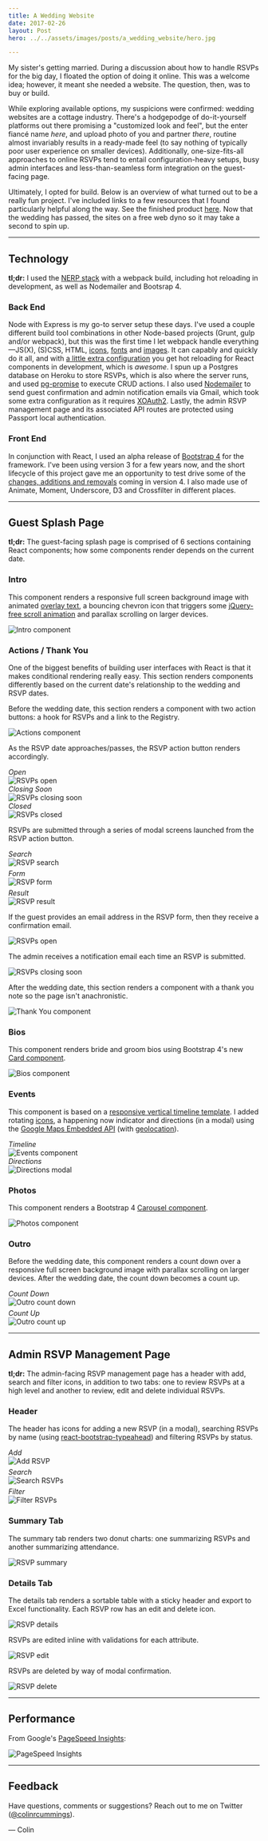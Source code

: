 ```yaml
---
title: A Wedding Website
date: 2017-02-26
layout: Post
hero: ../../assets/images/posts/a_wedding_website/hero.jpg

---
```


My sister's getting married. During a discussion about how to handle RSVPs for the big day, I floated the option of doing it online. This was a welcome idea; however, it meant she needed a website. The question, then, was to buy or build.

While exploring available options, my suspicions were confirmed: wedding websites are a cottage industry. There's a hodgepodge of do-it-yourself platforms out there promising a "customized look and feel", but the enter fiancé name *here*, and upload photo of you and partner *there*, routine almost invariably results in a ready-made feel (to say nothing of typically poor user experience on smaller devices). Additionally, one-size-fits-all approaches to online RSVPs tend to entail configuration-heavy setups, busy admin interfaces and less-than-seamless form integration on the guest-facing page.

Ultimately, I opted for build. Below is an overview of what turned out to be a really fun project. I've included links to a few resources that I found particularly helpful along the way. See the finished product <a target="_blank" href="https://www.brynneanddon.com">here</a>. Now that the wedding has passed, the sites on a free web dyno so it may take a second to spin up.

---

## Technology

**tl;dr:** I used the <a target="_blank" href="https://medium.com/@jkchuynh829/the-nerp-stack-29402b6a4355">NERP stack</a> with a webpack build, including hot reloading in development, as well as Nodemailer and Bootsrap 4.

### Back End

Node with Express is my go-to server setup these days. I've used a couple different build tool combinations in other Node-based projects (Grunt, gulp and/or webpack), but this was the first time I let webpack handle everything—JS(X), (S)CSS, HTML, <a target="_blank" href="https://paradite.com/2016/10/25/font-awesome-angular-2-webpack/">icons</a>, <a target="_blank" href="https://shellmonger.com/2016/01/22/working-with-fonts-with-webpack/">fonts</a> and <a target="_blank" href="https://survivejs.com/webpack/loading-assets/loading-images/">images</a>. It can capably and quickly do it all, and with <a target="_blank" href="https://medium.com/@LopezTech/a-web-application-journey-part-3-webpack-dev-server-and-related-improvements-abd5060bd3fc">a little extra configuration</a> you get hot reloading for React components in development, which is *awesome*. I spun up a Postgres database on Heroku to store RSVPs, which is also where the server runs, and used [pg-promise](http://mherman.org/blog/2016/03/13/designing-a-restful-api-with-node-and-postgres/#.WLHfR1UrLIV) to execute CRUD actions. I also used <a target="_blank" href="http://javascript.tutorialhorizon.com/2015/07/02/send-email-node-js-express/">Nodemailer</a> to send guest confirmation and admin notification emails via Gmail, which took some extra configuration as it requires <a target="_blank" href="http://masashi-k.blogspot.com/2013/06/sending-mail-with-gmail-using-xoauth2.html">XOAuth2</a>. Lastly, the admin RSVP management page and its associated API routes are protected using Passport local authentication.

### Front End

In conjunction with React, I used an alpha release of <a target="_blank" href="https://www.artembutusov.com/webpack-customizable-bootstrap-4-x-scss/">Bootstrap 4</a> for the framework. I've been using version 3 for a few years now, and the short lifecycle of this project gave me an opportunity to test drive some of the [changes, additions and removals](https://v4-alpha.getbootstrap.com/migration/) coming in version 4. I also made use of Animate, Moment, Underscore, D3 and Crossfilter in different places.

---

## Guest Splash Page

**tl;dr:** The guest-facing splash page is comprised of 6 sections containing React components; how some components render depends on the current date.

### Intro

This component renders a responsive full screen background image with animated <a href="https://css-tricks.com/design-considerations-text-images/" target="_blank">overlay text</a>, a bouncing chevron icon that triggers some <a href="https://gist.github.com/joshcanhelp/a3a669df80898d4097a1e2c01dea52c1" target="_blank">jQuery-free scroll animation</a> and parallax scrolling on larger devices.

<div class="grid">
  <div class="col-2-12 hide-on-mobile"></div>
  <div class="col-8-12">
     <img class="img-rounded" src="../../assets/images/posts/a_wedding_website/index/sections/intro.jpg" alt="Intro component"/>
  </div>
  <div class="col-2-12 hide-on-mobile"></div>
</div>

### Actions / Thank You

One of the biggest benefits of building user interfaces with React is that it makes conditional rendering really easy. This section renders components differently based on the current date's relationship to the wedding and RSVP dates.

Before the wedding date, this section renders a component with two action buttons: a hook for RSVPs and a link to the Registry.

<div class="grid">
  <div class="col-2-12 hide-on-mobile"></div>
  <div class="col-8-12">
    <img class="img-rounded" src="../../assets/images/posts/a_wedding_website/index/sections/actions.jpg" alt="Actions component"/>
  </div>
   <div class="col-2-12 hide-on-mobile"></div>
</div>

As the RSVP date approaches/passes, the RSVP action button renders accordingly.

<div class="grid">
  <div class="col-4-12">
    <div class="text-center">
      <div style="display: inline-block; max-width: 100%;">
        <div class="text-left">
          <span class="small text-muted">
            <em>Open</em>
          </span>
        </div>
        <img class="img-rounded" src="../../assets/images/posts/a_wedding_website/index/rsvps/actions/rsvps_open.jpg" alt="RSVPs open"/>
      </div>
    </div>
  </div>
  <div class="col-4-12">
    <div class="text-center">
      <div style="display: inline-block; max-width: 100%;">
        <div class="text-left">
          <span class="small text-muted">
            <em>Closing Soon</em>
          </span>
        </div>
        <img class="img-rounded" src="../../assets/images/posts/a_wedding_website/index/rsvps/actions/rsvps_closing.jpg" alt="RSVPs closing soon"/>
      </div>
    </div>
  </div>
  <div class="col-4-12">
    <div class="text-center">
      <div style="display: inline-block; max-width: 100%;">
        <div class="text-left">
          <span class="small text-muted">
            <em>Closed</em>
          </span>
        </div>
        <img class="img-rounded" src="../../assets/images/posts/a_wedding_website/index/rsvps/actions/rsvps_closed.jpg" alt="RSVPs closed"/>
      </div>
    </div>
  </div>
</div>

RSVPs are submitted through a series of modal screens launched from the RSVP action button.

<div class="grid">
  <div class="col-2-12 hide-on-mobile"></div>
  <div class="col-8-12">
    <div class="text-center">
      <div style="display: inline-block; max-width: 100%;">
        <div class="text-left">
          <span class="small text-muted">
            <em>Search</em>
          </span>
        </div>
        <img class="img-rounded" src="../../assets/images/posts/a_wedding_website/index/rsvps/modal/search.jpg" alt="RSVP search"/>
      </div>
    </div>
  </div>
  <div class="col-2-12 hide-on-mobile"></div>
</div>

<div class="grid">
  <div class="col-2-12 hide-on-mobile"></div>
  <div class="col-8-12">
    <div class="text-center" style="margin-top: 5px;">
      <div style="display: inline-block; max-width: 100%;">
        <div class="text-left">
          <span class="small text-muted">
            <em>Form</em>
          </span>
        </div>
        <img class="img-rounded" src="../../assets/images/posts/a_wedding_website/index/rsvps/modal/form.jpg" alt="RSVP form"/>
      </div>
    </div>
  </div>
  <div class="col-2-12 hide-on-mobile"></div>
</div>

<div class="grid">
  <div class="col-2-12 hide-on-mobile"></div>
  <div class="col-8-12">
    <div class="text-center" style="margin-top: 5px;">
      <div style="display: inline-block; max-width: 100%;">
        <div class="text-left">
          <span class="small text-muted">
            <em>Result</em>
          </span>
        </div>
        <img class="img-rounded" src="../../assets/images/posts/a_wedding_website/index/rsvps/modal/result.jpg" alt="RSVP result"/>
      </div>
    </div>
  </div>
  <div class="col-2-12 hide-on-mobile"></div>
</div>

If the guest provides an email address in the RSVP form, then they receive a confirmation email.

<div class="grid">
  <div class="col-2-12 hide-on-mobile"></div>
  <div class="col-8-12">
    <img class="img-rounded" src="../../assets/images/posts/a_wedding_website/index/rsvps/emails/guest_confirmation.jpg" alt="RSVPs open"/>
  </div>
  <div class="col-2-12 hide-on-mobile"></div>
</div>

The admin receives a notification email each time an RSVP is submitted.

<div class="grid">
  <div class="col-2-12 hide-on-mobile"></div>
  <div class="col-8-12">
    <img class="img-rounded" src="../../assets/images/posts/a_wedding_website/index/rsvps/emails/admin_notification.jpg" alt="RSVPs closing soon"/>
  </div>
  <div class="col-2-12 hide-on-mobile"></div>
</div>

After the wedding date, this section renders a component with a thank you note so the page isn't anachronistic.

<div class="grid">
  <div class="col-2-12 hide-on-mobile"></div>
  <div class="col-8-12">
    <img class="img-rounded" src="../../assets/images/posts/a_wedding_website/index/sections/thank_you.jpg" alt="Thank You component"/>
  </div>
  <div class="col-2-12 hide-on-mobile"></div>
</div>

### Bios

This component renders bride and groom bios using Bootstrap 4's new <a href="https://v4-alpha.getbootstrap.com/components/card/" target="_blank">Card component</a>.

<div class="grid">
  <div class="col-2-12 hide-on-mobile"></div>
  <div class="col-8-12">
     <img class="img-rounded" src="../../assets/images/posts/a_wedding_website/index/sections/bios.jpg" alt="Bios component"/>
  </div>
  <div class="col-2-12 hide-on-mobile"></div>
</div>

### Events

This component is based on a <a href="https://codyhouse.co/gem/vertical-timeline/" target="_blank">responsive vertical timeline template</a>. I added rotating <a href="http://www.flaticon.com/packs/wedding-and-love" target="_blank">icons</a>, a happening now indicator and directions (in a modal) using the <a href="https://developers.google.com/maps/documentation/embed/guide" target="_blank">Google Maps Embedded API</a> (with <a href="https://developers.google.com/maps/documentation/javascript/geolocation" target="_blank">geolocation</a>).

<div class="grid">
  <div class="col-6-12">
    <div class="text-center">
      <div style="display: inline-block; max-width: 100%;">
        <div class="text-left">
          <span class="small text-muted">
            <em>Timeline</em>
          </span>
        </div>
        <img class="img-rounded" src="../../assets/images/posts/a_wedding_website/index/sections/events.jpg" alt="Events component"/>
      </div>
    </div>
  </div>
  <div class="col-6-12">
    <div class="text-center">
      <div style="display: inline-block; max-width: 100%;">
        <div class="text-left">
          <span class="small text-muted">
            <em>Directions</em>
          </span>
        </div>
        <img class="img-rounded" src="../../assets/images/posts/a_wedding_website/index/directions.jpg" alt="Directions modal"/>
      </div>
    </div>
  </div>
</div>

### Photos

This component renders a Bootstrap 4 <a href="https://v4-alpha.getbootstrap.com/components/carousel/" target="_blank">Carousel component</a>.

<div class="grid">
  <div class="col-2-12 hide-on-mobile"></div>
  <div class="col-8-12">
     <img class="img-rounded" src="../../assets/images/posts/a_wedding_website/index/sections/photos.jpg" alt="Photos component"/>
  </div>
  <div class="col-2-12 hide-on-mobile"></div>
</div>

### Outro

Before the wedding date, this component renders a count down over a responsive full screen background image with parallax scrolling on larger devices. After the wedding date, the count down becomes a count up.

<div class="grid">
  <div class="col-6-12">
    <div class="text-center" style="margin-top: 5px;">
      <div style="display: inline-block; max-width: 100%;">
        <div class="text-left">
          <span class="small text-muted">
            <em>Count Down</em>
          </span>
        </div>
        <img class="img-rounded" src="../../assets/images/posts/a_wedding_website/index/sections/outro_count_down.jpg" alt="Outro count down"/>
      </div>
    </div>
  </div>
  <div class="col-6-12">
    <div class="text-center" style="margin-top: 5px;">
      <div style="display: inline-block; max-width: 100%;">
        <div class="text-left">
          <span class="small text-muted">
            <em>Count Up</em>
          </span>
        </div>
        <img class="img-rounded" src="../../assets/images/posts/a_wedding_website/index/sections/outro_count_up.jpg" alt="Outro count up"/>
      </div>
    </div>
  </div>
</div>

---

## Admin RSVP Management Page

**tl;dr:** The admin-facing RSVP management page has a header with add, search and filter icons, in addition to two tabs: one to review RSVPs at a high level and another to review, edit and delete individual RSVPs.

### Header

The header has icons for adding a new RSVP (in a modal), searching RSVPs by name (using <a href="https://github.com/ericgio/react-bootstrap-typeahead" target="_blank">react-bootstrap-typeahead</a>) and filtering RSVPs by status.

<div class="grid">
  <div class="col-4-12">
    <div class="text-center" style="margin-top: 5px;">
      <div style="display: inline-block; max-width: 100%;">
        <div class="text-left">
          <span class="small text-muted">
            <em>Add</em>
          </span>
        </div>
        <img class="img-rounded" src="../../assets/images/posts/a_wedding_website/rsvps/actions/add.jpg" alt="Add RSVP"/>
      </div>
    </div>
  </div>
  <div class="col-4-12">
    <div class="text-center" style="margin-top: 5px;">
      <div style="display: inline-block; max-width: 100%;">
        <div class="text-left">
          <span class="small text-muted">
            <em>Search</em>
          </span>
        </div>
        <img class="img-rounded" src="../../assets/images/posts/a_wedding_website/rsvps/actions/search.jpg" alt="Search RSVPs"/>
      </div>
    </div>
  </div>
  <div class="col-4-12">
    <div class="text-center" style="margin-top: 5px;">
      <div style="display: inline-block; max-width: 100%;">
        <div class="text-left">
          <span class="small text-muted">
            <em>Filter</em>
          </span>
        </div>
        <img class="img-rounded" src="../../assets/images/posts/a_wedding_website/rsvps/actions/filter.jpg" alt="Filter RSVPs"/>
      </div>
    </div>
  </div>
</div>

### Summary Tab

The summary tab renders two donut charts: one summarizing RSVPs and another summarizing attendance.

<div class="grid">
  <div class="col-2-12 hide-on-mobile"></div>
  <div class="col-8-12">
     <img class="img-rounded" src="../../assets/images/posts/a_wedding_website/rsvps/tabs/summary.jpg" alt="RSVP summary"/>
  </div>
  <div class="col-2-12 hide-on-mobile"></div>
</div>

### Details Tab

The details tab renders a sortable table with a sticky header and export to Excel functionality. Each RSVP row has an edit and delete icon.

<div class="grid">
  <div class="col-2-12 hide-on-mobile"></div>
  <div class="col-8-12">
     <img class="img-rounded" src="../../assets/images/posts/a_wedding_website/rsvps/tabs/details.jpg" alt="RSVP details"/>
  </div>
  <div class="col-2-12 hide-on-mobile"></div>
</div>

RSVPs are edited inline with validations for each attribute.

<div class="grid">
  <div class="col-2-12 hide-on-mobile"></div>
  <div class="col-8-12">
     <img class="img-rounded" src="../../assets/images/posts/a_wedding_website/rsvps/actions/edit.jpg" alt="RSVP edit"/>
  </div>
  <div class="col-2-12 hide-on-mobile"></div>
</div>

RSVPs are deleted by way of modal confirmation.

<div class="grid">
  <div class="col-2-12 hide-on-mobile"></div>
  <div class="col-8-12">
     <img class="img-rounded" src="../../assets/images/posts/a_wedding_website/rsvps/actions/delete.jpg" alt="RSVP delete"/>
  </div>
  <div class="col-2-12 hide-on-mobile"></div>
</div>

---

## Performance

From Google's <a href="https://testmysite.thinkwithgoogle.com/" target="_blank">PageSpeed Insights</a>:

<div class="grid">
  <div class="col-2-12 hide-on-mobile"></div>
  <div class="col-8-12">
     <img class="img-rounded" src="../../assets/images/posts/a_wedding_website/page_speed.jpg" alt="PageSpeed Insights"/>
  </div>
  <div class="col-2-12 hide-on-mobile"></div>
</div>

---

## Feedback

Have questions, comments or suggestions? Reach out to me on Twitter (<a href="https://twitter.com/colinrcummings" target="_blank">@colinrcummings</a>).

— Colin
